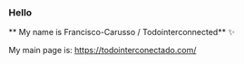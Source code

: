### Hello

** My name is Francisco-Carusso / Todointerconnected** ✨

My main page is: https://todointerconectado.com/

<!--
Here are some ideas to get started:

- 🔭 I am currently working on...
- 🌱 I'm currently learning React
- 👯 Looking to collaborate on...
- 🤔 Looking for help with...
- 💬 Ask me about...
- 📫 How to contact me: ...
- 😄 Pronouns: ...
- ⚡ Fun fact: ...
-->
